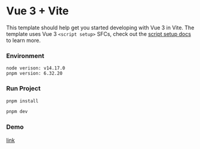 # Vue 3 + Vite

This template should help get you started developing with Vue 3 in Vite. The template uses Vue 3 `<script setup>` SFCs, check out the [script setup docs](https://v3.vuejs.org/api/sfc-script-setup.html#sfc-script-setup) to learn more.

### Environment
```
node verison: v14.17.0
pnpm version: 6.32.20
```
### Run Project
``` bash
pnpm install

pnpm dev
```

### Demo
[link](https://livepower0815.github.io/nogle-test/dist/)